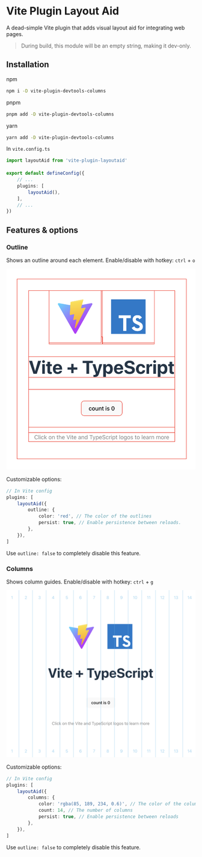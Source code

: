 # Vite Plugin Layout Aid

A dead-simple Vite plugin that adds visual layout aid for integrating web pages.

> During build, this module will be an empty string, making it dev-only.

## Installation

npm

```bash
npm i -D vite-plugin-devtools-columns
```

pnpm

```bash
pnpm add -D vite-plugin-devtools-columns
```

yarn

```bash
yarn add -D vite-plugin-devtools-columns
```

In `vite.config.ts`

```typescript
import layoutAid from 'vite-plugin-layoutaid'

export default defineConfig({
    // ...
    plugins: [
        layoutAid(),
    ],
    // ...
})
```

## Features & options

### Outline

Shows an outline around each element. Enable/disable with hotkey: `ctrl` + `o`

![Outline demo](../../.github/assets/outline.png)

Customizable options:

```typescript
// In Vite config
plugins: [
    layoutAid({
        outline: {
            color: 'red', // The color of the outlines
            persist: true, // Enable persistence between reloads.
        },
    }),
]
```
Use `outline: false` to completely disable this feature.

### Columns

Shows column guides. Enable/disable with hotkey: `ctrl` + `g`

![Columns demo](../../.github/assets/columns.png)

Customizable options:

```typescript
// In Vite config
plugins: [
    layoutAid({
        columns: {
            color: 'rgba(85, 189, 234, 0.6)', // The color of the column guides
            count: 14, // The number of columns
            persist: true, // Enable persistence between reloads
        },
    }),
]
```
Use `outline: false` to completely disable this feature.
